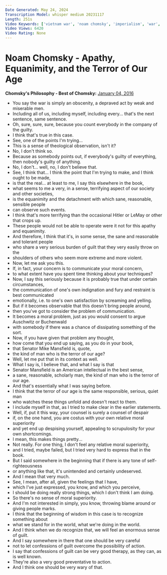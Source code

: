 ```yaml
---
Date Generated: May 24, 2024
Transcription Model: whisper medium 20231117
Length: 251s
Video Keywords: ['vietnam war', 'noam chomsky', 'imperialism', 'war', 'moral philosophy', 'politics']
Video Views: 6420
Video Rating: None
---
```


# Noam Chomsky - Apathy, Equanimity, and the Terror of Our Age
**Chomsky's Philosophy - Best of Chomsky:** [January 04, 2016](https://www.youtube.com/watch?v=7eJUx33Gy54)
*  You say the war is simply an obscenity, a depraved act by weak and miserable men.
*  Including all of us, including myself, including every... that's the next sentence, same sentence.
*  Oh, sure, sure, sure, because you count everybody in the company of the guilty.
*  I think that's true in this case.
*  See, one of the points I'm trying...
*  This is a sense of theological observation, isn't it?
*  No, I don't think so.
*  Because as somebody points out, if everybody's guilty of everything, then nobody's guilty of anything.
*  No, I don't... well, no, I don't believe that.
*  See, I think that... I think the point that I'm trying to make, and I think ought to be made,
*  is that the real... at least to me, I say this elsewhere in the book,
*  what seems to me a very, in a sense, terrifying aspect of our society and other societies,
*  is the equanimity and the detachment with which sane, reasonable, sensible people
*  can observe such events.
*  I think that's more terrifying than the occasional Hitler or LeMay or other that crops up.
*  These people would not be able to operate were it not for this apathy and equanimity.
*  And therefore, I think that it's, in some sense, the sane and reasonable and tolerant people
*  who share a very serious burden of guilt that they very easily throw on the
*  shoulders of others who seem more extreme and more violent.
*  Now, let me ask you this.
*  If, in fact, your concern is to communicate your moral concern,
*  to what extent have you spent time thinking about your techniques?
*  Now, I say this seriously because it is probably true that under certain circumstances,
*  the communication of one's own indignation and fury and restraint is best communicated
*  emotionally, i.e. to one's own satisfaction by screaming and yelling.
*  But if it becomes observable that this doesn't bring people around,
*  then you've got to consider the problem of communication.
*  It becomes a moral problem, just as you would consent to argue Auschwitz or Buchenwald
*  with somebody if there was a chance of dissipating something of the sort.
*  Now, if you have given that problem any thought,
*  how come that you end up saying, as you do in your book,
*  that Senator Mike Mansfield is, quote,
*  the kind of man who is the terror of our age?
*  Well, let me put that in its context as well.
*  What I say is, I believe that, and what I say is that
*  Senator Mansfield is an American intellectual in the best sense,
*  a sane, reasonable, scholarly man, the kind of man who is the terror of our age.
*  And that's essentially what I was saying before.
*  I think that the terror of our age is the same responsible, serious, quiet man
*  who watches these things unfold and doesn't react to them.
*  I include myself in that, as I tried to make clear in the earlier statements.
*  Well, if, put it this way, your counsel is surely a counsel of despair
*  if, on the one hand, you are costus with your own relative moral superiority
*  and yet end up despising yourself, appealing to scrupulosity for your own shortcomings.
*  I mean, this makes things pretty...
*  Not really. For one thing, I don't feel any relative moral superiority,
*  and I tried, maybe failed, but I tried very hard to express that in the book.
*  But I said somewhere in the beginning that if there is any tone of self-righteousness
*  or anything like that, it's unintended and certainly undeserved.
*  And I mean that very much.
*  See, I mean, after all, given the feelings that I have,
*  which I've just expressed, you know, and which you perceive,
*  I should be doing really strong things, which I don't think I am doing.
*  So there's no sense of moral superiority.
*  And I'm not interested in simply, you know, throwing blame around or giving people marks.
*  I think that the beginning of wisdom in this case is to recognize something about
*  what we stand for in the world, what we're doing in the world.
*  And I think when we do recognize that, we will feel an enormous sense of guilt.
*  And I say somewhere in there that one should be very careful
*  not to let confessions of guilt overcome the possibility of action.
*  I say that confessions of guilt can be very good therapy, as they can, as is well known.
*  They're also a very good preventative to action.
*  And I think one should be very wary of that.
